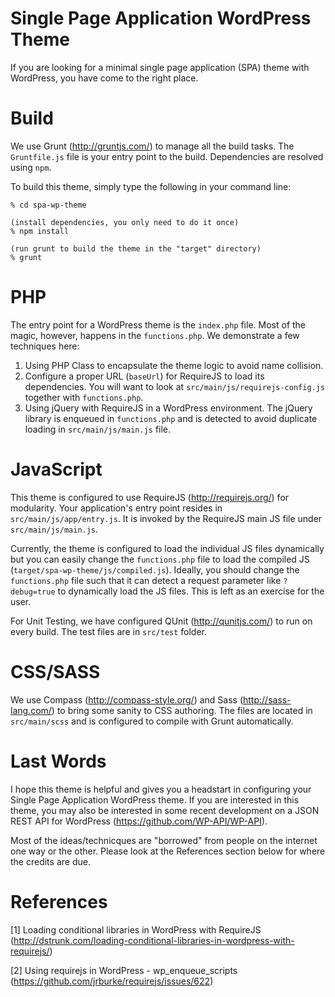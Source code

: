 Single Page Application WordPress Theme
=======================================

If you are looking for a minimal single page application (SPA) theme with WordPress, you have come to the right place.

Build
=====
We use Grunt (http://gruntjs.com/) to manage all the build tasks. The ```Gruntfile.js``` file is your entry point to the build. Dependencies are resolved using ```npm```.

To build this theme, simply type the following in your command line:

```
% cd spa-wp-theme

(install dependencies, you only need to do it once)
% npm install

(run grunt to build the theme in the "target" directory)
% grunt
```

PHP
===
The entry point for a WordPress theme is the ```index.php``` file. Most of the magic, however, happens in the ```functions.php```. We demonstrate a few techniques here:

1. Using PHP Class to encapsulate the theme logic to avoid name collision.
2. Configure a proper URL (```baseUrl```) for RequireJS to load its dependencies. You will want to look at ```src/main/js/requirejs-config.js``` together with ```functions.php```.
3. Using jQuery with RequireJS in a WordPress environment. The jQuery library is enqueued in ```functions.php``` and is detected to avoid duplicate loading in ```src/main/js/main.js``` file.

JavaScript
==========
This theme is configured to use RequireJS (http://requirejs.org/) for modularity. Your application's entry point resides in ```src/main/js/app/entry.js```. It is invoked by the RequireJS main JS file under ```src/main/js/main.js```.

Currently, the theme is configured to load the individual JS files dynamically but you can easily change the ```functions.php``` file to load the compiled JS (```target/spa-wp-theme/js/compiled.js```). Ideally, you should change the ```functions.php``` file such that it can detect a request parameter like ```?debug=true``` to dynamically load the JS files. This is left as an exercise for the user.

For Unit Testing, we have configured QUnit (http://qunitjs.com/) to run on every build. The test files are in ```src/test``` folder.

CSS/SASS
========
We use Compass (http://compass-style.org/) and Sass (http://sass-lang.com/) to bring some sanity to CSS authoring. The files are located in ```src/main/scss``` and is configured to compile with Grunt automatically.

Last Words
==========
I hope this theme is helpful and gives you a headstart in configuring your Single Page Application WordPress theme. If you are interested in this theme, you may also be interested in some recent development on a JSON REST API for WordPress (https://github.com/WP-API/WP-API). 

Most of the ideas/technicques are "borrowed" from people on the internet one way or the other. Please look at the References section below for where the credits are due.

References
==========
[1] Loading conditional libraries in WordPress with RequireJS (http://dstrunk.com/loading-conditional-libraries-in-wordpress-with-requirejs/)

[2] Using requirejs in WordPress - wp_enqueue_scripts (https://github.com/jrburke/requirejs/issues/622)
